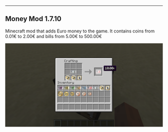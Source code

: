 -------------------------------------------
Money Mod 1.7.10
-------------------------------------------
Minecraft mod that adds Euro money to the game.
It contains coins from 0.01€ to 2.00€ and bills from 5.00€ to 500.00€

![Item preview](screenshots/Screenshot1.png)
